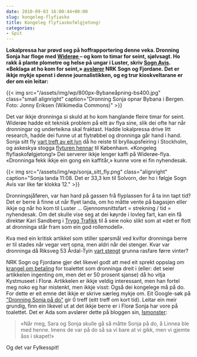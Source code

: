 ```yaml
---
date: 2010-09-03 16:00:44+00:00
slug: kongeleg-flyfiasko
title: Kongeleg flyfiaskofølgjetong!
categories:
- Spit
---
```


**Lokalpressa har prøvd seg på hoffrapportering denne veka. Dronning Sonja har floge med [Widerøe ](http://nn.wikipedia.org/wiki/Wider%C3%B8es_Flyveselskap_ASA)– og kom to timar for seint, sjølvsagt. Ho rakk å plante plometre og helse på ungar i Luster, skriv [Sogn Avis]( http://www.sognavis.no/lokale_nyhende/article5275099.ece).  «Beklaga at ho kom for seint,» [avslører](http://nrk.no/nyheter/distrikt/nrk_sogn_og_fjordane/1.7275194) NRK Sogn og Fjordane. Det er ikkje mykje spenst i denne journalistikken, og eg trur kioskveltarane er der om ein leitar:**

{{< img src="/assets/img/wp/800px-Bybaneåpning-bs400.jpg" class="small alignright" caption="Dronning Sonja opnar Bybana i Bergen. Foto: Jonny Eriksen (Wikimedia Commons)" >}}

<!--more-->

Det var ikkje dronninga si skuld at ho kom hanglande fleire timar for seint. Widerøe hadde eit teknisk problem på eitt av flya sine, slik dei ofte har når dronningar og underteikna skal fraktast. Hadde lokalpressa drive litt research, hadde dei funne ut at flytrøbbel og dronninga går hand i hand. Sonja sitt fly [vart treft av eit lyn](http://www.tv2nyhetene.no/utenriks/dronning-sonjas-fly-truffet-av-lynet-3232249.html) då ho reiste til bryllaupsfeiring i Stockholm, og askeskya stogga [flyturen hennar](http://www.moss-avis.no/nyheter/askesky-setter-fly-pa-bakken-ved-moss-lufthavn-rygge-1.5173858) til København. «Kongeleg flyfiaskofølgjetong!»
Dei serverer ikkje lenger kaffi på Widerøe-flya. «Dronninga fekk ikkje ein gong ein kaffitår,» kunne vore ei fin nyhendesak.

{{< img src="/assets/img/wp/sonja_sitt_fly.png" class="alignright" caption="Sonja landa 11:08. Det er 33,3 km til Solvorn, der ho i følgje Sogn Avis var like før klokka 12." >}}

Dronningsjåføren, var han hard på gassen frå flyplassen for å ta inn tapt tid? Det er berre å finne ut når flyet landa, om ho måtte vente på bagasjen eller ikkje og når ho kom til Luster ... Gjennomsnittsfart = strekning / tid = nyhendesak. Om det skulle vise seg at dei køyrde i lovleg fart, kan ein få direktør Kari Sandberg i [Trygg Trafikk](http://www.tryggtrafikk.no/) til å seie noko slikt som at «det er flott at dronninga står fram som ein god rollemodell».

Kva med ein kritisk artikkel som stiller spørsmål ved kvifor dronninga berre er til stades når vegar vert opna, men aldri når dei stenger. Kvar var dronninga då Riksveg 53 Årdal-Tyin [vart stengt](http://nrk.no/nyheter/distrikt/nrk_sogn_og_fjordane/1.7034767) grunna rasfare førre vinter?

NRK Sogn og Fjordane gjer det likevel godt att med eit sprekt oppslag om [krangel om betaling](http://www.nrk.no/nyheter/distrikt/nrk_sogn_og_fjordane/1.7274650) for toalettet som dronninga dreit i (eller: det seier artikkelen ingenting om, men det er 50 prosent sjanse) då ho vitja Kystmuseet i Florø. Artikkelen er ikkje veldig interessant, men han fortel meg noko eg har mistenkt, men ikkje visst: Også dei kongelege må på do. For dette er eit emne det ikkje er skrive særleg mykje om. Eit Google-søk på ["Dronning Sonja på do"](http://www.google.no/#hl=en&source=hp&q=%22dronning+Sonja+p%C3%A5+do%22&aq=f&aqi=&aql=&oq=&gs_rfai=&fp=52a3e6afed8ff9d6) gir 0 treff (eitt treff om kort tid). Leitar ein meir grundig, finn ein likevel ut at det ikkje berre er i Florø Sonja har vore på toalettet. Det er Ada som avslører dette på bloggen sin, [Ismonster](http://ism0nster.blogg.no/1271782993_hos_linnea_idaaag.html):


<blockquote>«Når meg, Sara og Sonja skulle gå så måtte Sonja på do, å Linnea ble med henne. Imens de var på do så sa vi bare at vi gikk, men vi gjemte åss i skapet!»</blockquote>


Og det var Fylkesspit!
